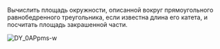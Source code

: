 Вычислить площадь окружности, описанной вокруг прямоугольного равнобедренного треугольника, если известна длина его катета, и посчитать площадь закрашенной части. 

![DY_0APpms-w](https://user-images.githubusercontent.com/71172186/95291612-8d9e6d80-0878-11eb-9493-93a726ef6c4f.jpg)

